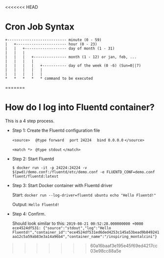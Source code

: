 <<<<<<< HEAD
# Cron Job Syntax

```
+--------------------------- minute (0 - 59)
|   +----------------------- hour (0 - 23)
|   |   +------------------- day of month (1 - 31)
|   |   |
|   |   |   +--------------- month (1 - 12) or jan, feb, ...
|   |   |   |
|   |   |   |   +----------- day of the week (0 -6) (Sun=0||7)
|   |   |   |   |
|   |   |   |   |
*   *   *   *   * command to be executed
```
=======
# How do I log into Fluentd container?

This is a 4 step process. 

  - Step 1: Create the Fluentd configuration file

    `<source>`
      `  @type forward`
      `  port 24224`
      `  bind 0.0.0.0`
    `</source>`

    `<match *>`
       ` @type stdout`
    `</match>`

  - Step 2: Start Fluentd

    `$ docker run -it -p 24224:24224 -v
    $(pwd)/demo.conf:/fluentd/etc/demo.conf -e FLUENTD_CONF=demo.conf
    fluent/fluentd:latest`

  - Step 3: Start Docker container with Fluentd driver
    
    Start:
    `docker run --log-driver=fluentd ubuntu echo "Hello Fluentd!"`

    Output:
    `Hello Fluentd!`

  - Step 4: Confirm.

    Should look similar to this:
    `2019-08-21 00:52:28.000000000 +0000 ece4524df531:
    {"source":"stdout","log":"Hello
    Fluentd!","container_id":"ece4524df531ed6ded4253c145a53bead9b049241aa12c5a59ab83e3a14a96b4","container_name":"/inspiring_montalcini"}`
>>>>>>> 60a16baaf3e195e45f69ed4217cc03e98cc88a5e
